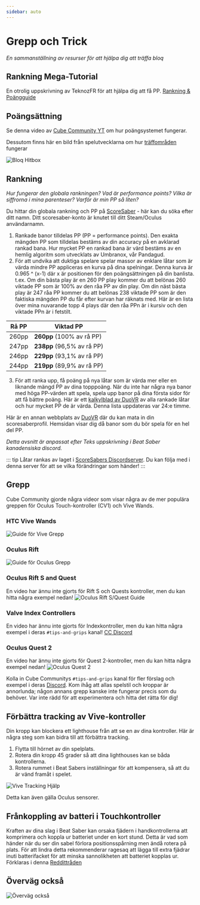 ```yaml
---
sidebar: auto
---
```


# Grepp och Trick
_En sammanställning av resurser för att hjälpa dig att träffa bloq_

## Rankning Mega-Tutorial
En otrolig uppskrivning av TeknozFR för att hjälpa dig att få PP. [Rankning & Poängguide](./ranking-guide)

## Poängsättning
Se denna video av [Cube Community YT](https://www.youtube.com/channel/UCdG9zS8jVcQIKl7plwWXUkg) om hur poängsystemet fungerar.

<YouTube url='https://www.youtube.com/watch?v=rVbXCGddspA' />

Dessutom finns här en bild från spelutvecklarna om hur [träffområden](https://twitter.com/Split82/status/979365834324889600) fungerar

![Bloq Hitbox](~@images/mapping/hitbox-from-split.jpg)

## Rankning
*Hur fungerar den globala rankningen? Vad är performance points? Vilka är siffrorna i mina parenteser? Varför är min PP så liten?*

Du hittar din globala rankning och PP på [ScoreSaber](https://scoresaber.com/global) - här kan du söka efter ditt namn. Ditt scoresaber-konto är knutet till ditt Steam/Oculus användarnamn.

1. Rankade banor tilldelas PP (PP = performance points). Den exakta mängden PP som tilldelas bestäms av din accuracy på en avklarad rankad bana. Hur mycket PP en rankad bana är värd bestäms av en hemlig algoritm som utvecklats av Umbranox, vår Pandagud.
2. För att undvika att duktiga spelare spelar massor av enklare låtar som är värda mindre PP appliceras en kurva på dina spelningar. Denna kurva är 0.965 ^ (x-1) där x är positionen för den poängsättningen på din banlista. t.ex. Om din bästa play är en 260 PP play kommer du att belönas 260 viktade PP som är 100% av den råa PP av din play. Om din näst bästa play är 247 råa PP kommer du att belönas 238 viktade PP som är den faktiska mängden PP du får efter kurvan har räknats med. Här är en lista över mina nuvarande topp 4 plays där den råa PPn är i kursiv och den viktade PPn är i fetstilt.

| Rå PP | Viktad PP                   |
| ----- | --------------------------- |
| 260pp | **260pp** (100% av rå PP)   |
| 247pp | **238pp** (96,5% av rå PP)  |
| 246pp | **229pp** (93,1% av rå PP)  |
| 244pp | **219pp**  (89,9% av rå PP) |

3. För att ranka upp, få poäng på nya låtar som är värda mer eller en liknande mängd PP av dina topppoäng. När du inte har några nya banor med höga PP-värden att spela, spela upp banor på dina första sidor för att få bättre poäng. Här är ett [kalkylblad av DuoVR](https://docs.google.com/spreadsheets/d/1ufWgF2tWS0gD3pIr0_d37EkIcmCrUy1x6hyzPEZDPNc/edit#gid=1775412672) av alla rankade låtar och hur mycket PP de är värda. Denna lista uppdateras var 24:e timme.

Här är en annan webbplats av [DuoVR](https://duovr.github.io/BigPP/) där du kan mata in din scoresaberprofil. Hemsidan visar dig då banor som du bör spela för en hel del PP.

*Detta avsnitt är anpassat efter Teks uppskrivning i Beat Saber kanadensiska discord.*

::: tip Låtar rankas av laget i [ScoreSabers Discordserver](https://discord.gg/WpuDMwU). Du kan följa med i denna server för att se vilka förändringar som händer! :::

## Grepp
Cube Community gjorde några videor som visar några av de mer populära greppen för Oculus Touch-kontroller (CV1) och Vive Wands.

### HTC Vive Wands
<YouTube url='https://www.youtube.com/watch?v=G7x_wb7RrgU' />

![Guide för Vive Grepp](~@images/grips-and-tricks/vive-grips-guide.jpg)

### Oculus Rift
<YouTube url='https://www.youtube.com/watch?v=XFt90q69aEA' />

![Guide för Oculus Grepp](~@images/grips-and-tricks/oculus-grips-guide.jpg)

### Oculus Rift S and Quest
En video har ännu inte gjorts för Rift S och Quests kontroller, men du kan hitta några exempel nedan! ![Oculus Rift S/Quest Guide](~@images/grips-and-tricks/touch2-grips.jpg)

### Valve Index Controllers
En video har ännu inte gjorts för Indexkontroller, men du kan hitta några exempel i deras `#tips-and-grips` kanal! [CC Discord](https://discord.gg/dwe8mbC)

### Oculus Quest 2
En video har ännu inte gjorts för Quest 2-kontroller, men du kan hitta några exempel nedan! ![Oculus Quest 2](~@images/grips-and-tricks/touch3-grips.jpg)

Kolla in Cube Communitys `#tips-and-grips` kanal för fler förslag och exempel i deras [Discord](https://discord.gg/dwe8mbC). Kom ihåg att allas spelstil och kroppar är annorlunda; någon annans grepp kanske inte fungerar precis som du behöver. Var inte rädd för att experimentera och hitta det rätta för dig!

## Förbättra tracking av Vive-kontroller
Din kropp kan blockera ett lighthouse från att se en av dina kontroller. Här är några steg som kan bidra till att förbättra tracking.

1. Flytta till hörnet av din spelplats.
2. Rotera din kropp 45 grader så att dina lighthouses kan se båda kontrollerna.
3. Rotera rummet i Beat Sabers inställningar för att kompensera, så att du är vänd framåt i spelet.

![Vive Tracking Hjälp](~@images/grips-and-tricks/vive-tracking-help.gif)

Detta kan även gälla Oculus sensorer.

## Frånkoppling av batteri i Touchkontroller
Kraften av dina slag i Beat Saber kan orsaka fjädern i handkontrollerna att komprimera och koppla ur batteriet under en kort stund. Detta är vad som händer när du ser din sabel förlora positionsspårning men ändå rotera på plats. För att lindra detta rekommenderar ragesaq att lägga till extra fjädrar inuti batterifacket för att minska sannolikheten att batteriet kopplas ur. Förklaras i denna [Reddittråden](https://www.reddit.com/r/oculus/comments/a2h7o4/psa_adding_an_additional_spring_to_the_battery/?st=JR9Q7OEZ&sh=a7a3d091)

## Överväg också
![Överväg också](~@images/grips-and-tricks/allow-adequate-room-around-you-during-game-play-put-on-27689465.png)
